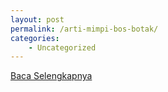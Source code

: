 ```yaml
---
layout: post
permalink: /arti-mimpi-bos-botak/
categories:
    - Uncategorized
---
```


[Baca Selengkapnya](/10)